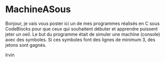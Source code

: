 # MachineASous

Bonjour, 
je vais vous poster ici un de mes programmes réalisés en C sous CodeBlocks pour que ceux qui souhaitent débuter et apprendre puissent jeter un oeil.
Le but du programme était de simuler une machine (console) avec des symboles. Si ces symboles font des lignes de minimum 3, des jetons sont gagnés.

Irvin
